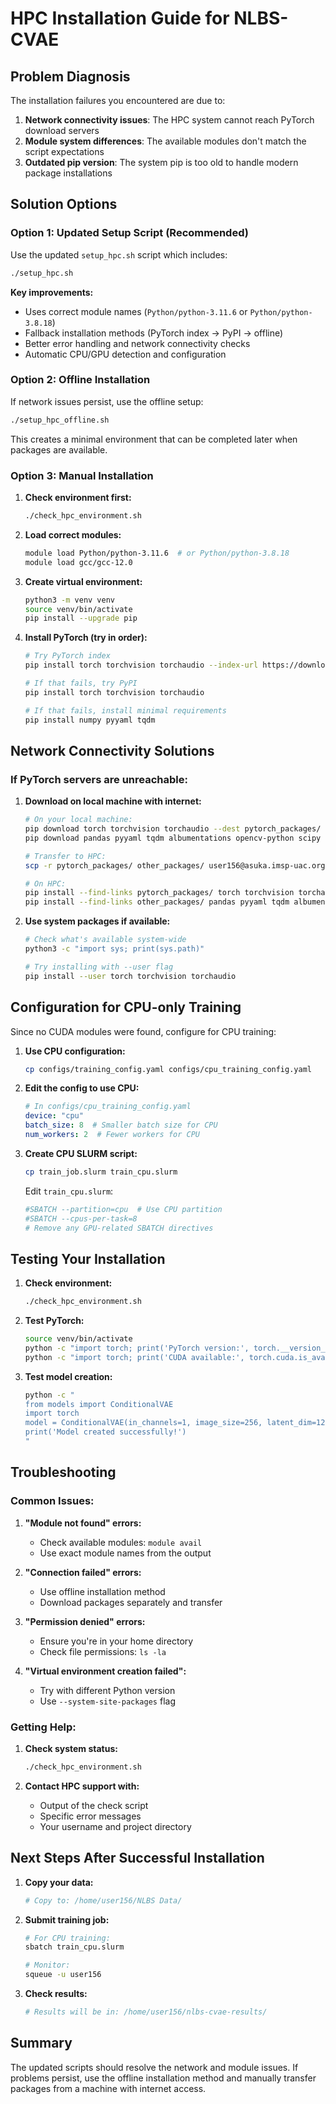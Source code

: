 # HPC Installation Guide for NLBS-CVAE

## Problem Diagnosis

The installation failures you encountered are due to:

1. **Network connectivity issues**: The HPC system cannot reach PyTorch download servers
2. **Module system differences**: The available modules don't match the script expectations
3. **Outdated pip version**: The system pip is too old to handle modern package installations

## Solution Options

### Option 1: Updated Setup Script (Recommended)

Use the updated `setup_hpc.sh` script which includes:

```bash
./setup_hpc.sh
```

**Key improvements:**
- Uses correct module names (`Python/python-3.11.6` or `Python/python-3.8.18`)
- Fallback installation methods (PyTorch index → PyPI → offline)
- Better error handling and network connectivity checks
- Automatic CPU/GPU detection and configuration

### Option 2: Offline Installation

If network issues persist, use the offline setup:

```bash
./setup_hpc_offline.sh
```

This creates a minimal environment that can be completed later when packages are available.

### Option 3: Manual Installation

1. **Check environment first:**
   ```bash
   ./check_hpc_environment.sh
   ```

2. **Load correct modules:**
   ```bash
   module load Python/python-3.11.6  # or Python/python-3.8.18
   module load gcc/gcc-12.0
   ```

3. **Create virtual environment:**
   ```bash
   python3 -m venv venv
   source venv/bin/activate
   pip install --upgrade pip
   ```

4. **Install PyTorch (try in order):**
   ```bash
   # Try PyTorch index
   pip install torch torchvision torchaudio --index-url https://download.pytorch.org/whl/cpu
   
   # If that fails, try PyPI
   pip install torch torchvision torchaudio
   
   # If that fails, install minimal requirements
   pip install numpy pyyaml tqdm
   ```

## Network Connectivity Solutions

### If PyTorch servers are unreachable:

1. **Download on local machine with internet:**
   ```bash
   # On your local machine:
   pip download torch torchvision torchaudio --dest pytorch_packages/
   pip download pandas pyyaml tqdm albumentations opencv-python scipy scikit-image pydicom tensorboard matplotlib seaborn --dest other_packages/
   
   # Transfer to HPC:
   scp -r pytorch_packages/ other_packages/ user156@asuka.imsp-uac.org:~/nlbs-cvae/
   
   # On HPC:
   pip install --find-links pytorch_packages/ torch torchvision torchaudio
   pip install --find-links other_packages/ pandas pyyaml tqdm albumentations opencv-python scipy scikit-image pydicom tensorboard matplotlib seaborn
   ```

2. **Use system packages if available:**
   ```bash
   # Check what's available system-wide
   python3 -c "import sys; print(sys.path)"
   
   # Try installing with --user flag
   pip install --user torch torchvision torchaudio
   ```

## Configuration for CPU-only Training

Since no CUDA modules were found, configure for CPU training:

1. **Use CPU configuration:**
   ```bash
   cp configs/training_config.yaml configs/cpu_training_config.yaml
   ```

2. **Edit the config to use CPU:**
   ```yaml
   # In configs/cpu_training_config.yaml
   device: "cpu"
   batch_size: 8  # Smaller batch size for CPU
   num_workers: 2  # Fewer workers for CPU
   ```

3. **Create CPU SLURM script:**
   ```bash
   cp train_job.slurm train_cpu.slurm
   ```
   
   Edit `train_cpu.slurm`:
   ```bash
   #SBATCH --partition=cpu  # Use CPU partition
   #SBATCH --cpus-per-task=8
   # Remove any GPU-related SBATCH directives
   ```

## Testing Your Installation

1. **Check environment:**
   ```bash
   ./check_hpc_environment.sh
   ```

2. **Test PyTorch:**
   ```bash
   source venv/bin/activate
   python -c "import torch; print('PyTorch version:', torch.__version__)"
   python -c "import torch; print('CUDA available:', torch.cuda.is_available())"
   ```

3. **Test model creation:**
   ```bash
   python -c "
   from models import ConditionalVAE
   import torch
   model = ConditionalVAE(in_channels=1, image_size=256, latent_dim=128, condition_embed_dim=64, encoder_channels=[32, 64, 128, 256], decoder_channels=[256, 128, 64, 32, 1])
   print('Model created successfully!')
   "
   ```

## Troubleshooting

### Common Issues:

1. **"Module not found" errors:**
   - Check available modules: `module avail`
   - Use exact module names from the output

2. **"Connection failed" errors:**
   - Use offline installation method
   - Download packages separately and transfer

3. **"Permission denied" errors:**
   - Ensure you're in your home directory
   - Check file permissions: `ls -la`

4. **"Virtual environment creation failed":**
   - Try with different Python version
   - Use `--system-site-packages` flag

### Getting Help:

1. **Check system status:**
   ```bash
   ./check_hpc_environment.sh
   ```

2. **Contact HPC support with:**
   - Output of the check script
   - Specific error messages
   - Your username and project directory

## Next Steps After Successful Installation

1. **Copy your data:**
   ```bash
   # Copy to: /home/user156/NLBS Data/
   ```

2. **Submit training job:**
   ```bash
   # For CPU training:
   sbatch train_cpu.slurm
   
   # Monitor:
   squeue -u user156
   ```

3. **Check results:**
   ```bash
   # Results will be in: /home/user156/nlbs-cvae-results/
   ```

## Summary

The updated scripts should resolve the network and module issues. If problems persist, use the offline installation method and manually transfer packages from a machine with internet access.